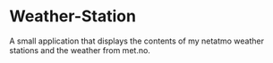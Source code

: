 # Weather-Station
 A small application that displays the contents of my netatmo weather stations and the weather from met.no.
